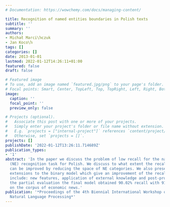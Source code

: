 ```yaml
---
# Documentation: https://wowchemy.com/docs/managing-content/

title: Recognition of named entities boundaries in Polish texts
subtitle: ''
summary: ''
authors:
- Michał Marci\ŉczuk
- Jan Koco\ŉ
tags: []
categories: []
date: 2013-01-01
lastmod: 2022-01-12T14:26:11+01:00
featured: false
draft: false

# Featured image
# To use, add an image named `featured.jpg/png` to your page's folder.
# Focal points: Smart, Center, TopLeft, Top, TopRight, Left, Right, BottomLeft, Bottom, BottomRight.
image:
  caption: ''
  focal_point: ''
  preview_only: false

# Projects (optional).
#   Associate this post with one or more of your projects.
#   Simply enter your project's folder or file name without extension.
#   E.g. `projects = ["internal-project"]` references `content/project/deep-learning/index.md`.
#   Otherwise, set `projects = []`.
projects: []
publishDate: '2022-01-12T13:26:11.714689Z'
publication_types:
- '1'
abstract: 'In the paper we discuss the problem of low recall for the named entity
  (NE) recognition task for Polish. We discuss to what extent the recall of NE recognition
  can be improved by reducing the space of NE categories. We also present several
  extensions to the binary model which give an improvement of the recall. The extensions
  include: new features, application of external knowledge and post-processing. For
  the partial evaluation the final model obtained 90.02% recall with 91.30% precision
  on the corpus of economic news.'
publication: '*Proceedings of the 4th Biennial International Workshop on Balto-Slavic
  Natural Language Processing*'
---
```

